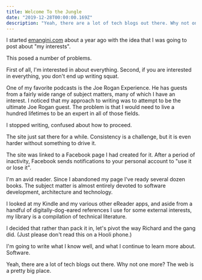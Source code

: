```yaml
---
title: Welcome To the Jungle 
date: "2019-12-28T00:00:00.169Z" 
description: "Yeah, there are a lot of tech blogs out there. Why not one more? The web is a pretty big place."
---
```


I started [emangini.com](https://emangini.com) about a year ago with the idea that I was going to post about 
"my interests".

This posed a number of problems.

First of all, I'm interested in about everything. Second, if you are interested in everything, you don't end up writing 
squat.

One of my favorite podcasts is the Joe Rogan Experience. He has guests from a fairly wide range of subject matters, 
many of which I have an interest. I noticed that my approach to writing was to attempt to be the ultimate Joe Rogan 
guest. The problem is that I would need to live a hundred lifetimes to be an expert in all of those fields.

I stopped writing, confused about how to proceed.

The site just sat there for a while. Consistency is a challenge, but it is even harder without something to drive it.

The site was linked to a Facebook page I had created for it. After a period of inactivity, Facebook sends 
notifications to your personal account to "use it or lose it".

I'm an avid reader. Since I abandoned my page I've ready several dozen books. The subject matter is almost entirely 
devoted to software development, architecture and technology.

I looked at my Kindle and my various other eReader apps, and aside from a handful of digitally-dog-eared references I 
use for some external interests, my library is a compilation of technical literature.

I decided that rather than pack it in, let's pivot the way Richard and the gang did. (Just please don't read this on a 
Hooli phone.)

I'm going to write what I know well, and what I continue to learn more about. Software.

Yeah, there are a lot of tech blogs out there. Why not one more? The web is a pretty big place. 